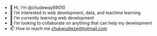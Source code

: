 - 👋 Hi, I’m @chudeway89010
- 👀 I’m interested in web development, data, and machine learning
- 🌱 I’m currently learning web development
- 💞️ I’m looking to collaborate on anything that can help my development
- 📫 How to reach me chukwudieze@hotmail.com
<!---
chudeway89010/chudeway89010 is a ✨ special ✨ repository because its `README.md` (this file) appears on your GitHub profile.
You can click the Preview link to take a look at your changes.
--->
